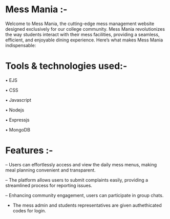 # Mess Mania :-

Welcome to Mess Mania, the cutting-edge mess management website designed exclusively for our college community. Mess Mania revolutionizes the way students interact with their mess facilities, providing a seamless, efficient, and enjoyable dining experience. Here’s what makes Mess Mania indispensable:

# Tools & technologies used:-

  • EJS 
  
  • CSS 
  
  • Javascript
  
  • Nodejs
  
  • Expressjs
  
  • MongoDB

  # Features :-
  
– Users can effortlessly access and view the daily mess menus, making meal planning convenient
  and transparent.
  
– The platform allows users to submit complaints easily, providing a streamlined process for
  reporting issues.
  
– Enhancing community engagement, users can participate in group chats.

- The mess admin and students representatives are given authethicated codes for login.

